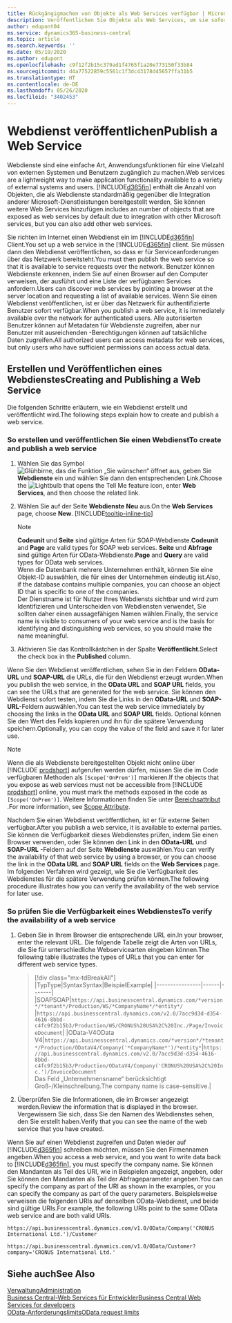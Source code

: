 ```yaml
---
title: Rückgängigmachen von Objekte als Web Services verfügbar | Microsoft Docs
description: Veröffentlichen Sie Objekte als Web Services, um sie sofort für Ihre Business Central-Lösung bereitzustellen.
author: edupont04
ms.service: dynamics365-business-central
ms.topic: article
ms.search.keywords: ''
ms.date: 05/19/2020
ms.author: edupont
ms.openlocfilehash: c9f12f2b15c379ad1f4765f1a20e773150f33b84
ms.sourcegitcommit: d4a77522859c5561c1f3dc43178d45657ffa31b5
ms.translationtype: HT
ms.contentlocale: de-DE
ms.lasthandoff: 05/26/2020
ms.locfileid: "3402453"
---
```

# <a name="publish-a-web-service"></a><span data-ttu-id="3aa55-103">Webdienst veröffentlichen</span><span class="sxs-lookup"><span data-stu-id="3aa55-103">Publish a Web Service</span></span>

<span data-ttu-id="3aa55-104">Webdienste sind eine einfache Art, Anwendungsfunktionen für eine Vielzahl von externen Systemen und Benutzern zugänglich zu machen.</span><span class="sxs-lookup"><span data-stu-id="3aa55-104">Web services are a lightweight way to make application functionality available to a variety of external systems and users.</span></span> [!INCLUDE[d365fin](includes/d365fin_md.md)] <span data-ttu-id="3aa55-105">enthält die Anzahl von Objekten, die als Webdienste standardmäßig gegenüber die Integration anderer Microsoft-Dienstleistungen bereitgestellt werden, Sie können weitere Web Services hinzufügen.</span><span class="sxs-lookup"><span data-stu-id="3aa55-105">includes an number of objects that are exposed as web services by default due to integration with other Microsoft services, but you can also add other web services.</span></span>  

<span data-ttu-id="3aa55-106">Sie richten im Internet einen Webdienst ein im [!INCLUDE[d365fin](includes/d365fin_md.md)] Client.</span><span class="sxs-lookup"><span data-stu-id="3aa55-106">You set up a web service in the [!INCLUDE[d365fin](includes/d365fin_md.md)] client.</span></span> <span data-ttu-id="3aa55-107">Sie müssen dann den Webdienst veröffentlichen, so dass er für Serviceanforderungen über das Netzwerk bereitsteht.</span><span class="sxs-lookup"><span data-stu-id="3aa55-107">You must then publish the web service so that it is available to service requests over the network.</span></span> <span data-ttu-id="3aa55-108">Benutzer können Webdienste erkennen, indem Sie auf einen Browser auf den Computer verweisen, der ausführt und eine Liste der verfügbaren Services anfordern.</span><span class="sxs-lookup"><span data-stu-id="3aa55-108">Users can discover web services by pointing a browser at the server location and requesting a list of available services.</span></span> <span data-ttu-id="3aa55-109">Wenn Sie einen Webdienst veröffentlichen, ist er über das Netzwerk für authentifizierte Benutzer sofort verfügbar.</span><span class="sxs-lookup"><span data-stu-id="3aa55-109">When you publish a web service, it is immediately available over the network for authenticated users.</span></span> <span data-ttu-id="3aa55-110">Alle autorisierten Benutzer können auf Metadaten für Webdienste zugreifen, aber nur Benutzer mit ausreichenden -Berechtigungen können auf tatsächliche Daten zugreifen.</span><span class="sxs-lookup"><span data-stu-id="3aa55-110">All authorized users can access metadata for web services, but only users who have sufficient permissions can access actual data.</span></span>

## <a name="creating-and-publishing-a-web-service"></a><span data-ttu-id="3aa55-111">Erstellen und Veröffentlichen eines Webdienstes</span><span class="sxs-lookup"><span data-stu-id="3aa55-111">Creating and Publishing a Web Service</span></span>

<span data-ttu-id="3aa55-112">Die folgenden Schritte erläutern, wie ein Webdienst erstellt und veröffentlicht wird.</span><span class="sxs-lookup"><span data-stu-id="3aa55-112">The following steps explain how to create and publish a web service.</span></span>  

### <a name="to-create-and-publish-a-web-service"></a><span data-ttu-id="3aa55-113">So erstellen und veröffentlichen Sie einen Webdienst</span><span class="sxs-lookup"><span data-stu-id="3aa55-113">To create and publish a web service</span></span>  

1. <span data-ttu-id="3aa55-114">Wählen Sie das Symbol ![Glühbirne, das die Funktion „Sie wünschen“ öffnet](media/ui-search/search_small.png "Sagen Sie mir, was Sie tun wollen") aus, geben Sie **Webdienste** ein und wählen Sie dann den entsprechenden Link.</span><span class="sxs-lookup"><span data-stu-id="3aa55-114">Choose the ![Lightbulb that opens the Tell Me feature](media/ui-search/search_small.png "Tell me what you want to do") icon, enter **Web Services**, and then choose the related link.</span></span>  
2. <span data-ttu-id="3aa55-115">Wählen Sie auf der Seite **Webdienste** **Neu** aus.</span><span class="sxs-lookup"><span data-stu-id="3aa55-115">On the **Web Services** page, choose **New**.</span></span> [!INCLUDE[tooltip-inline-tip](includes/tooltip-inline-tip_md.md)]  

    > [!NOTE]  
    > <span data-ttu-id="3aa55-116">**Codeunit** und **Seite** sind gültige Arten für SOAP-Webdienste.</span><span class="sxs-lookup"><span data-stu-id="3aa55-116">**Codeunit** and **Page** are valid types for SOAP web services.</span></span> <span data-ttu-id="3aa55-117">**Seite** und **Abfrage** sind gültige Arten für OData-Webdienste.</span><span class="sxs-lookup"><span data-stu-id="3aa55-117">**Page** and **Query** are valid types for OData web services.</span></span>  
    > <span data-ttu-id="3aa55-118">Wenn die Datenbank mehrere Unternehmen enthält, können Sie eine Objekt-ID auswählen, die für eines der Unternehmen eindeutig ist.</span><span class="sxs-lookup"><span data-stu-id="3aa55-118">Also, if the database contains multiple companies, you can choose an object ID that is specific to one of the companies.</span></span>  
    > <span data-ttu-id="3aa55-119">Der Dienstname ist für Nutzer Ihres Webdiensts sichtbar und wird zum Identifizieren und Unterscheiden von Webdiensten verwendet, Sie sollten daher einen aussagefähigen Namen wählen.</span><span class="sxs-lookup"><span data-stu-id="3aa55-119">Finally, the service name is visible to consumers of your web service and is the basis for identifying and distinguishing web services, so you should make the name meaningful.</span></span>

3. <span data-ttu-id="3aa55-120">Aktivieren Sie das Kontrollkästchen in der Spalte **Veröffentlicht**.</span><span class="sxs-lookup"><span data-stu-id="3aa55-120">Select the check box in the **Published** column.</span></span>  

<span data-ttu-id="3aa55-121">Wenn Sie den Webdienst veröffentlichen, sehen Sie in den Feldern **OData-URL** und **SOAP-URL** die URLs, die für den Webdienst erzeugt wurden.</span><span class="sxs-lookup"><span data-stu-id="3aa55-121">When you publish the web service, in the **OData URL** and **SOAP URL** fields, you can see the URLs that are generated for the web service.</span></span> <span data-ttu-id="3aa55-122">Sie können den Webdienst sofort testen, indem Sie die Links in den **OData-URL** und **SOAP-URL**-Feldern auswählen.</span><span class="sxs-lookup"><span data-stu-id="3aa55-122">You can test the web service immediately by choosing the links in the **OData URL** and **SOAP URL** fields.</span></span> <span data-ttu-id="3aa55-123">Optional können Sie den Wert des Felds kopieren und ihn für die spätere Verwendung speichern.</span><span class="sxs-lookup"><span data-stu-id="3aa55-123">Optionally, you can copy the value of the field and save it for later use.</span></span>  

> [!NOTE]
> <span data-ttu-id="3aa55-124">Wenn die als Webdienste bereitgestellten Objekt nicht online über [!INCLUDE [prodshort](includes/prodshort.md)] aufgerufen werden dürfen, müssen Sie die im Code verfügbaren Methoden als `[Scope('OnPrem')]` markieren.</span><span class="sxs-lookup"><span data-stu-id="3aa55-124">If the objects that you expose as web services must not be accessible from [!INCLUDE [prodshort](includes/prodshort.md)] online, you must mark the methods exposed in the code as `[Scope('OnPrem')]`.</span></span> <span data-ttu-id="3aa55-125">Weitere Informationen finden Sie unter [Bereichsattribut ](/dynamics365/business-central/dev-itpro/developer/methods/devenv-scope-attribute).</span><span class="sxs-lookup"><span data-stu-id="3aa55-125">For more information, see [Scope Attribute](/dynamics365/business-central/dev-itpro/developer/methods/devenv-scope-attribute).</span></span>

<span data-ttu-id="3aa55-126">Nachdem Sie einen Webdienst veröffentlichen, ist er für externe Seiten verfügbar.</span><span class="sxs-lookup"><span data-stu-id="3aa55-126">After you publish a web service, it is available to external parties.</span></span> <span data-ttu-id="3aa55-127">Sie können die Verfügbarkeit dieses Webdienstes prüfen, indem Sie einen Browser verwenden, oder Sie können den Link in den **OData-URL** und **SOAP-URL** -Feldern auf der Seite **Webdienste** auswählen.</span><span class="sxs-lookup"><span data-stu-id="3aa55-127">You can verify the availability of that web service by using a browser, or you can choose the link in the **OData URL** and **SOAP URL** fields on the **Web Services** page.</span></span> <span data-ttu-id="3aa55-128">Im folgenden Verfahren wird gezeigt, wie Sie die Verfügbarkeit des Webdienstes für die spätere Verwendung prüfen können.</span><span class="sxs-lookup"><span data-stu-id="3aa55-128">The following procedure illustrates how you can verify the availability of the web service for later use.</span></span>  

### <a name="to-verify-the-availability-of-a-web-service"></a><span data-ttu-id="3aa55-129">So prüfen Sie die Verfügbarkeit eines Webdienstes</span><span class="sxs-lookup"><span data-stu-id="3aa55-129">To verify the availability of a web service</span></span>  

1. <span data-ttu-id="3aa55-130">Geben Sie in Ihrem Browser die entsprechende URL ein.</span><span class="sxs-lookup"><span data-stu-id="3aa55-130">In your browser, enter the relevant URL.</span></span> <span data-ttu-id="3aa55-131">Die folgende Tabelle zeigt die Arten von URLs, die Sie für unterschiedliche Webservicearten eingeben können.</span><span class="sxs-lookup"><span data-stu-id="3aa55-131">The following table illustrates the types of URLs that you can enter for different web service types.</span></span>  

    > [!div class="mx-tdBreakAll"]
    > |<span data-ttu-id="3aa55-132">Typ</span><span class="sxs-lookup"><span data-stu-id="3aa55-132">Type</span></span>|<span data-ttu-id="3aa55-133">Syntax</span><span class="sxs-lookup"><span data-stu-id="3aa55-133">Syntax</span></span>|<span data-ttu-id="3aa55-134">Beispiel</span><span class="sxs-lookup"><span data-stu-id="3aa55-134">Example</span></span>|
    > |----------------|------|-------|
    > |<span data-ttu-id="3aa55-135">SOAP</span><span class="sxs-lookup"><span data-stu-id="3aa55-135">SOAP</span></span>|`https://api.businesscentral.dynamics.com/*version*/*tenant*/Production/WS/*CompanyName*/*entity*/` |`https://api.businesscentral.dynamics.com/v2.0/7acc9d3d-d354-4616-8bbd-c4fc9f2b15b3/Production/WS/CRONUS%20USA%2C%20Inc./Page/InvoiceDocument`|
    > |<span data-ttu-id="3aa55-136">OData-V4</span><span class="sxs-lookup"><span data-stu-id="3aa55-136">OData V4</span></span>|`https://api.businesscentral.dynamics.com/*version*/*tenant*/Production/ODataV4/Company('*CompanyName*')/*entity*`|`https://api.businesscentral.dynamics.com/v2.0/7acc9d3d-d354-4616-8bbd-c4fc9f2b15b3/Production/ODataV4/Company('CRONUS%20USA%2C%20Inc.')/InvoiceDocument`<br/>    <span data-ttu-id="3aa55-137">Das Feld „Unternehmensname“ berücksichtigt Groß-/Kleinschreibung.</span><span class="sxs-lookup"><span data-stu-id="3aa55-137">The company name is case-sensitive.</span></span>|

2. <span data-ttu-id="3aa55-138">Überprüfen Sie die Informationen, die im Browser angezeigt werden.</span><span class="sxs-lookup"><span data-stu-id="3aa55-138">Review the information that is displayed in the browser.</span></span> <span data-ttu-id="3aa55-139">Vergewissern Sie sich, dass Sie den Namen des Webdienstes sehen, den Sie erstellt haben.</span><span class="sxs-lookup"><span data-stu-id="3aa55-139">Verify that you can see the name of the web service that you have created.</span></span>  

<span data-ttu-id="3aa55-140">Wenn Sie auf einen Webdienst zugreifen und Daten wieder auf [!INCLUDE[d365fin](includes/d365fin_md.md)] schreiben möchten, müssen Sie den Firmennamen angeben.</span><span class="sxs-lookup"><span data-stu-id="3aa55-140">When you access a web service, and you want to write data back to [!INCLUDE[d365fin](includes/d365fin_md.md)], you must specify the company name.</span></span> <span data-ttu-id="3aa55-141">Sie können den Mandanten als Teil des URI, wie in Beispielen angezeigt, angeben, oder Sie können den Mandanten als Teil der Abfrageparameter angeben.</span><span class="sxs-lookup"><span data-stu-id="3aa55-141">You can specify the company as part of the URI as shown in the examples, or you can specify the company as part of the query parameters.</span></span> <span data-ttu-id="3aa55-142">Beispielsweise verweisen die folgenden URIs auf denselben OData-Webdienst, und beide sind gültige URIs.</span><span class="sxs-lookup"><span data-stu-id="3aa55-142">For example, the following URIs point to the same OData web service and are both valid URIs.</span></span>  

```
https://api.businesscentral.dynamics.com/v1.0/OData/Company('CRONUS International Ltd.')/Customer  
```

```
https://api.businesscentral.dynamics.com/v1.0/OData/Customer?company='CRONUS International Ltd.'  
```

## <a name="see-also"></a><span data-ttu-id="3aa55-143">Siehe auch</span><span class="sxs-lookup"><span data-stu-id="3aa55-143">See Also</span></span>

[<span data-ttu-id="3aa55-144">Verwaltung</span><span class="sxs-lookup"><span data-stu-id="3aa55-144">Administration</span></span>](admin-setup-and-administration.md)  
[<span data-ttu-id="3aa55-145">Business Central-Web Services für Entwickler</span><span class="sxs-lookup"><span data-stu-id="3aa55-145">Business Central Web Services for developers</span></span>](/dynamics365/business-central/dev-itpro/webservices/web-services)  
[<span data-ttu-id="3aa55-146">OData-Anforderungslimits</span><span class="sxs-lookup"><span data-stu-id="3aa55-146">OData request limits</span></span>](/dynamics365/business-central/dev-itpro/administration/operational-limits-online#ODataServices)  
